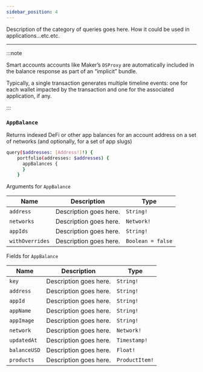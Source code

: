 ```yaml
---
sidebar_position: 4
---
```


Description of the category of queries goes here. How it could be used in applications...etc.etc.

---

:::note

Smart accounts accounts like Maker’s `DSProxy` are automatically included in the balance response as part of an “implicit” bundle.

Typically, a single transaction generates multiple timeline events: one for each wallet impacted by the transaction and one for the associated application, if any.

:::

### `AppBalance`

Returns indexed DeFi or other app balances for an account address on a set of networks (and optionally, for a set of app slugs)


```sh
query($addresses: [Address!]!) {
    portfolio(addresses: $addresses) {
      appBalances {
      }
    }
```

Arguments for `AppBalance`

| Name      | Description | Type |
| ----------- | ----------- | ----------- |
| `address`      | Description goes here.       | `String!` | 
| `networks`      | Description goes here.       | `Network!` | 
| `appIds`      | Description goes here.       | `String!` | 
| `withOverrides`      | Description goes here.       | `Boolean = false` | 

Fields for `AppBalance`

| Name      | Description | Type |
| ----------- | ----------- | ----------- |
| `key`      | Description goes here.       | `String!`       |
| `address`      | Description goes here.       | `String!`       |
| `appId`      | Description goes here.       | `String!`       |
| `appName`      | Description goes here.       | `String!`       |
| `appImage`      | Description goes here.       | `String!`       |
| `network`      | Description goes here.       | `Network!`       |
| `updatedAt`      | Description goes here.       | `Timestamp!`       |
| `balanceUSD`      | Description goes here.       | `Float!` | 
| `products`      | Description goes here.       | `ProductItem!`       |
